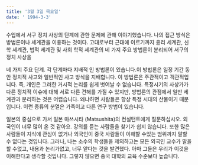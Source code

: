 ```yaml
---
title: '3월 3일 목요일'
date: ' 1994-3-3'
---
```

수업에서 서구 정치 사상의 단계에 관한 문제에 관해 이야기했습니다. 나의 접근 방식은 방법론이나 세계관을 이용하는 것이다. 고대로부터 근대에 이르기까지 윤리 세계관, 신학 세계관, 법적 세계관 및 사회 학적 세계관의 네 가지 주요 방법론이 분리되어 서구의 정치 사상을

네 가지 주요 단계. 각 단계마다 지배적 인 방법론이 있습니다.이 방법론은 일정 기간 동안 정치적 사고와 일반적인 사고 방식을 지배합니다. 이 방법론은 주관적이고 객관적입니다. 즉, 개인은 그러한 거시적 논리를 쉽게 벗어날 수 없습니다. 특정시기의 사상가가 다른 정치적 이슈에 대해 서로 다른 견해를 가질 수 있지만, 방법론의 관점에서 일반 세계관과 분리하는 것은 어렵습니다. 왜냐하면 사람들은 항상 특정 시대의 산물이기 때문입니다. 이런 종류의 분열은 가족이고 다른 연구 방법이 있습니다.

일본의 중심으로 가서 일본 마쓰시타 (Matsushita)의 컨설턴트에게 질문하십시오. 외국인이 너무 많이 온 것 같아요. 강의를 듣는 사람들을 찾기가 쉽지 않습니다. 또한 많은 사람들이 지식에 관심이 없거나 외국인이 중국 사람들이 이해할 수있는 범위까지 말할 수 없다는 것입니다. 그러나, 나는 소수의 학생들을 제외하고는 모든 외국인 교수가 말을 할 수없고, 내용과 논리가없고, 너무 얕다는 것을 발견했다. 아마 그들은 우리가 이것을 이해한다고 생각할 것입니다. 그렇지 않으면 중국 대학의 교육 수준보다 높습니다.

